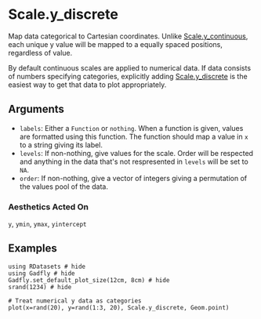 # Scale.y_discrete

Map data categorical to Cartesian coordinates. Unlike [Scale.y_continuous](@ref), each
unique y value will be mapped to a equally spaced positions, regardless of
value.

By default continuous scales are applied to numerical data. If data consists of
numbers specifying categories, explicitly adding [Scale.y_discrete](@ref) is the
easiest way to get that data to plot appropriately.

## Arguments

  * `labels`: Either a `Function` or `nothing`. When a
    function is given, values are formatted using this function. The function
    should map a value in `x` to a string giving its label.
  * `levels`: If non-nothing, give values for the scale. Order will be respected
    and anything in the data that's not respresented in `levels` will be set to
    `NA`.
  * `order`: If non-nothing, give a vector of integers giving a permutation of
    the values pool of the data.

### Aesthetics Acted On

`y`, `ymin`, `ymax`, `yintercept`

## Examples

```@example 1
using RDatasets # hide
using Gadfly # hide
Gadfly.set_default_plot_size(12cm, 8cm) # hide
srand(1234) # hide
```

```@example 1
# Treat numerical y data as categories
plot(x=rand(20), y=rand(1:3, 20), Scale.y_discrete, Geom.point)
```
